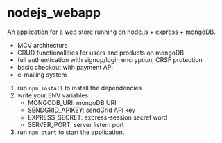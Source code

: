 # nodejs_webapp

An application for a web store running on node.js + express + mongoDB.

- MCV architecture
- CRUD functionallities for users and products on mongoDB
- full authentication with signup/login encryption, CRSF protection
- basic checkout with payment API
- e-mailing system

1. run `npm install` to install the dependencies
2. write your ENV variables:
   - MONGODB_URI: mongoDB URI
   - SENDGRID_APIKEY: sendGrid API key
   - EXPRESS_SECRET: express-session secret word
   - SERVER_PORT: server listem port
3. run `npm start` to start the application.
